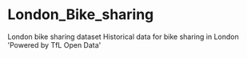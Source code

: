 # London_Bike_sharing
London bike sharing dataset Historical data for bike sharing in London 'Powered by TfL Open Data'
